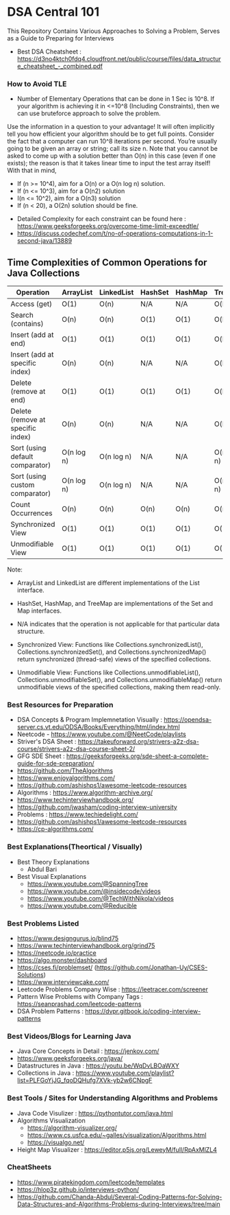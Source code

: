 # DSA Central 101
This Repository Contains Various Approaches to Solving a Problem,  Serves as a Guide to Preparing for Interviews

- Best DSA Cheatsheet : https://d3no4ktch0fdq4.cloudfront.net/public/course/files/data_structure_cheatsheet_-_combined.pdf

### How to Avoid TLE 
*  Number of Elementary Operations that can be done in 1 Sec is 10^8. If your algorithm is achieving it in <=10^8 (Including Constraints), then we can use bruteforce approach to solve the problem. 

Use the information in a question to your advantage! It will often implicitly tell you how efficient your algorithm should be to get full points. Consider the fact that a computer can run 10^8 iterations per second. You’re usually going to be given an array or string; call its size n. Note that you cannot be asked to come up with a solution better than O(n) in this case (even if one exists); the reason is that it takes linear time to input the test array itself! With that in mind,

- If (n >= 10^4), aim for a O(n) or a O(n log n) solution.
- If (n <= 10^3), aim for a O(n2) solution
- I(n <= 10^2), aim for a O(n3) solution
- If (n < 20), a O(2n) solution should be fine.

* Detailed Complexity for each constraint can be found here : https://www.geeksforgeeks.org/overcome-time-limit-exceedtle/
* https://discuss.codechef.com/t/no-of-operations-computations-in-1-second-java/13889

## Time Complexities of Common Operations for Java Collections

| Operation                        | ArrayList           | LinkedList          | HashSet   | HashMap   | TreeMap   |
|----------------------------------|---------------------|---------------------|-----------|-----------|-----------|
| Access (get)                     | O(1)                | O(n)                | N/A       | N/A       | O(log n)  |
| Search (contains)                | O(n)                | O(n)                | O(1)      | O(1)      | O(log n)  |
| Insert (add at end)              | O(1)                | O(1)                | O(1)      | O(1)      | O(log n)  |
| Insert (add at specific index)   | O(n)                | O(n)                | N/A       | N/A       | O(log n)  |
| Delete (remove at end)           | O(1)                | O(1)                | O(1)      | O(1)      | O(log n)  |
| Delete (remove at specific index)| O(n)                | O(n)                | N/A       | N/A       | O(log n)  |
| Sort (using default comparator)  | O(n log n)          | O(n log n)          | N/A       | N/A       | O(n log n)|
| Sort (using custom comparator)   | O(n log n)          | O(n log n)          | N/A       | N/A       | O(n log n)|
| Count Occurrences                | O(n)                | O(n)                | O(n)      | O(n)      | O(n)      |
| Synchronized View                | O(1)                | O(1)                | O(1)      | O(1)      | O(1)      |
| Unmodifiable View                | O(1)                | O(1)                | O(1)      | O(1)      | O(1)      |

Note:
- ArrayList and LinkedList are different implementations of the List interface.
- HashSet, HashMap, and TreeMap are implementations of the Set and Map interfaces.
- N/A indicates that the operation is not applicable for that particular data structure.
- Synchronized View: Functions like Collections.synchronizedList(), Collections.synchronizedSet(), and Collections.synchronizedMap() return synchronized (thread-safe) views of the specified collections.

- Unmodifiable View: Functions like Collections.unmodifiableList(), Collections.unmodifiableSet(), and Collections.unmodifiableMap() return unmodifiable views of the specified collections, making them read-only.

### Best Resources for Preparation

* DSA Concepts & Program Implemnetation Visually : https://opendsa-server.cs.vt.edu/ODSA/Books/Everything/html/index.html 
* Neetcode - https://www.youtube.com/@NeetCode/playlists
* Striver's DSA Sheet : https://takeuforward.org/strivers-a2z-dsa-course/strivers-a2z-dsa-course-sheet-2/
* GFG SDE Sheet : https://geeksforgeeks.org/sde-sheet-a-complete-guide-for-sde-preparation/
* https://github.com/TheAlgorithms
* https://www.enjoyalgorithms.com/
* https://github.com/ashishps1/awesome-leetcode-resources
* Algorithms : https://www.algorithm-archive.org/
* https://www.techinterviewhandbook.org/
* https://github.com/jwasham/coding-interview-university
* Problems : https://www.techiedelight.com/
* https://github.com/ashishps1/awesome-leetcode-resources
* https://cp-algorithms.com/


### Best Explanations(Theortical / Visually)

* Best Theory Explanations
    * Abdul Bari
* Best Visual Explanations
    * https://www.youtube.com/@SpanningTree
    * https://www.youtube.com/@insidecode/videos
    * https://www.youtube.com/@TechWithNikola/videos
    * https://www.youtube.com/@Reducible
    


### Best Problems Listed

* https://www.designgurus.io/blind75
* https://www.techinterviewhandbook.org/grind75
* https://neetcode.io/practice
* https://algo.monster/dashboard
* https://cses.fi/problemset/  (https://github.com/Jonathan-Uy/CSES-Solutions)
* https://www.interviewcake.com/
* Leetcode Problems Company Wise : https://leetracer.com/screener
* Pattern Wise Problems with Company Tags : https://seanprashad.com/leetcode-patterns
* DSA Problem Patterns : https://dvpr.gitbook.io/coding-interview-patterns

### Best Videos/Blogs for Learning Java

* Java Core Concepts in Detail : https://jenkov.com/
* https://www.geeksforgeeks.org/java/
* Datastructures in Java : https://youtu.be/WqDvLBOaWXY
* Collections in Java : https://www.youtube.com/playlist?list=PLFGoYjJG_fqoDQHufg7XVk-yb2w6CNpgF

### Best Tools / Sites for Understanding Algorithms and Problems

* Java Code Visulizer : https://pythontutor.com/java.html
* Algorithms Visualization
    * https://algorithm-visualizer.org/
    * https://www.cs.usfca.edu/~galles/visualization/Algorithms.html
    * https://visualgo.net/
* Height Map Visualizer : https://editor.p5js.org/LeweyM/full/RpAxMlZL4

### CheatSheets
* https://www.piratekingdom.com/leetcode/templates
* https://hlop3z.github.io/interviews-python/
* https://github.com/Chanda-Abdul/Several-Coding-Patterns-for-Solving-Data-Structures-and-Algorithms-Problems-during-Interviews/tree/main
